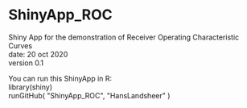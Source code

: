 # ShinyApp_ROC
Shiny App for the demonstration of Receiver Operating Characteristic Curves  
date: 20 oct 2020  
version 0.1  

You can run this ShinyApp in R:  
library(shiny)  
runGitHub( "ShinyApp_ROC", "HansLandsheer" )  
